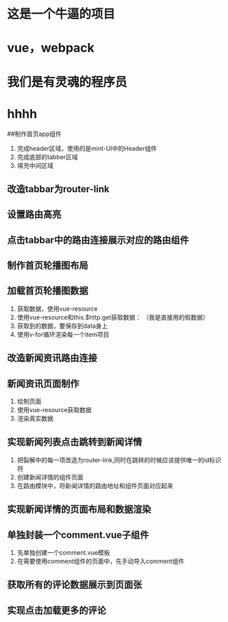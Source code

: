 # 这是一个牛逼的项目

# vue，webpack

# 我们是有灵魂的程序员

# hhhh

##制作首页app组件

1. 完成header区域，使用的是mint-UI中的Header组件
2. 完成底部的tabber区域
3. 填充中间区域

## 改造tabbar为router-link

## 设置路由高亮
 
## 点击tabbar中的路由连接展示对应的路由组件
 
## 制作首页轮播图布局
 
## 加载首页轮播图数据

1. 获取数据，使用vue-resource
2. 使用vue-resource和this.$http.get获取数据： （我是直接用的假数据）
3. 获取到的数据，要保存到data身上
4. 使用v-for循环渲染每一个item项目

## 改造新闻资讯路由连接

## 新闻资讯页面制作

1. 绘制页面
2. 使用vue-resource获取数据
3. 渲染真实数据

## 实现新闻列表点击跳转到新闻详情

1. 把裂解中的每一项改造为router-link,同时在跳转的时候应该提供唯一的id标识符
2. 创建新闻详情的组件页面
3. 在路由模块中，将新闻详情的路由地址和组件页面对应起来

## 实现新闻详情的页面布局和数据渲染

## 单独封装一个comment.vue子组件

1. 先单独创建一个comment.vue模板
2. 在需要使用comment组件的页面中，先手动导入comment组件

## 获取所有的评论数据展示到页面张

## 实现点击加载更多的评论